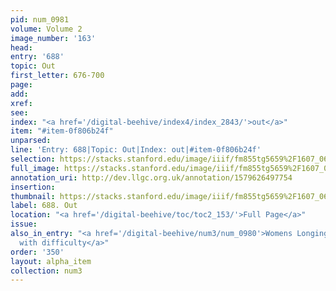 ```yaml
---
pid: num_0981
volume: Volume 2
image_number: '163'
head: 
entry: '688'
topic: Out
first_letter: 676-700
page: 
add: 
xref: 
see: 
index: "<a href='/digital-beehive/index4/index_2843/'>out</a>"
item: "#item-0f806b24f"
unparsed: 
line: 'Entry: 688|Topic: Out|Index: out|#item-0f806b24f'
selection: https://stacks.stanford.edu/image/iiif/fm855tg5659%2F1607_0630/435,2468,1719,173/full/0/default.jpg
full_image: https://stacks.stanford.edu/image/iiif/fm855tg5659%2F1607_0630/full/full/0/default.jpg
annotation_uri: http://dev.llgc.org.uk/annotation/1579626497754
insertion: 
thumbnail: https://stacks.stanford.edu/image/iiif/fm855tg5659%2F1607_0630/435,2468,600,180/250,/0/default.jpg
label: 688. Out
location: "<a href='/digital-beehive/toc/toc2_153/'>Full Page</a>"
issue: 
also_in_entry: "<a href='/digital-beehive/num3/num_0980'>Womens Longings</a>|<a href='/digital-beehive/num3/num_0982'>Breathing
  with difficulty</a>"
order: '350'
layout: alpha_item
collection: num3
---
```

